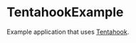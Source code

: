 # TentahookExample

Example application that uses [Tentahook](https://github.com/Marqin/tentahook).
